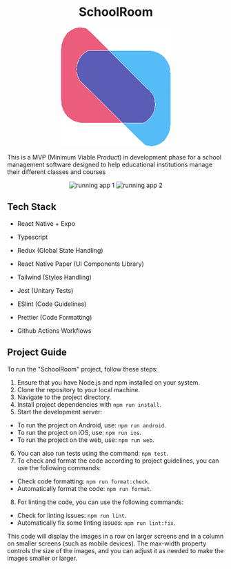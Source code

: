 <h1 id="schoolroom" align="center">SchoolRoom</h1>
<p align="center">
  <img src="https://raw.githubusercontent.com/gemanepa/rn-schoolroom/dev/assets/logo.png" alt="logo" >
</p>

<p>This is a MVP (Minimum Viable Product) in development phase for a school management software designed to help educational institutions manage their different classes and courses</p>
<p align="center">
  <img src="https://raw.githubusercontent.com/gemanepa/rn-schoolroom/dev/assets/readme/1.gif" alt="running app 1" width="300">
  <img src="https://raw.githubusercontent.com/gemanepa/rn-schoolroom/dev/assets/readme/2.gif" alt="running app 2" width="300">
</p>
<h2 id="tech-stack">Tech Stack</h2>
<ul>
<li><p>React Native + Expo</p></li>
<li><p>Typescript</p></li>
<li><p>Redux (Global State Handling)</p></li>
<li><p>React Native Paper (UI Components Library)</p></li>
<li><p>Tailwind (Styles Handling)</p></li>
<li><p>Jest (Unitary Tests)</p></li>
<li><p>ESlint (Code Guidelines)</p></li>
<li><p>Prettier (Code Formatting)</p></li>
<li><p>Github Actions Workflows</p></li>
</ul>

<h2 id="project-guide">Project Guide</h2>
<p>To run the "SchoolRoom" project, follow these steps:</p>
<ol>
<li>Ensure that you have Node.js and npm installed on your system.</li>
<li>Clone the repository to your local machine.</li>
<li>Navigate to the project directory.</li>
<li>Install project dependencies with <code>npm run install</code>.</li>
<li>Start the development server:</li>
</ol>
<ul>
<li>To run the project on Android, use: <code>npm run android</code>.</li>
<li>To run the project on iOS, use: <code>npm run ios</code>.</li>
<li>To run the project on the web, use: <code>npm run web</code>.</li>
</ul>
<ol start="6">
<li>You can also run tests using the command: <code>npm test</code>.</li>
<li>To check and format the code according to project guidelines, you can use the following commands:</li>
</ol>
<ul>
<li>Check code formatting: <code>npm run format:check</code>.</li>
<li>Automatically format the code: <code>npm run format</code>.</li>
</ul>
<ol start="8">
<li>For linting the code, you can use the following commands:</li>
</ol>
<ul>
<li>Check for linting issues: <code>npm run lint</code>.</li>
<li>Automatically fix some linting issues: <code>npm run lint:fix</code>.</li>
</ul>

<style>
  .image-container {
    display: flex;
    flex-direction: row;
    justify-content: center;
  }

  .image-container img {
    max-width: 50%; /* You can adjust this value as needed */
    height: auto;
    margin: 0 10px; /* Adjust the margin for spacing between the images */
  }

  @media (max-width: 768px) {
    .image-container {
      flex-direction: column;
      align-items: center;
    }
  }
</style>

This code will display the images in a row on larger screens and in a column on smaller screens (such as mobile devices). The max-width property controls the size of the images, and you can adjust it as needed to make the images smaller or larger.

